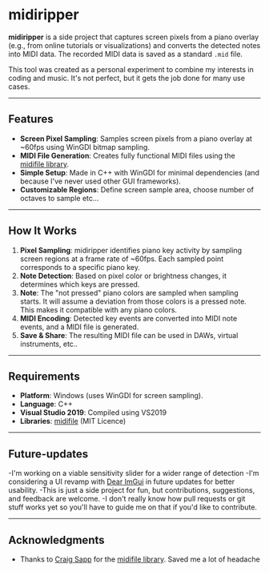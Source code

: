 # midiripper

**midiripper** is a side project that captures screen pixels from a piano overlay (e.g., from online tutorials or visualizations) and converts the detected notes into MIDI data. The recorded MIDI data is saved as a standard `.mid` file.

This tool was created as a personal experiment to combine my interests in coding and music. It's not perfect, but it gets the job done for many use cases.

---

## Features

- **Screen Pixel Sampling**: Samples screen pixels from a piano overlay at ~60fps using WinGDI bitmap sampling.
- **MIDI File Generation**: Creates fully functional MIDI files using the [midifile library](https://github.com/craigsapp/midifile).
- **Simple Setup**: Made in C++ with WinGDI for minimal dependencies (and because I've never used other GUI frameworks).
- **Customizable Regions**: Define screen sample area, choose number of octaves to sample etc...

---

## How It Works

1. **Pixel Sampling**: midiripper identifies piano key activity by sampling screen regions at a frame rate of ~60fps. Each sampled point corresponds to a specific piano key.
2. **Note Detection**: Based on pixel color or brightness changes, it determines which keys are pressed.
3. **Note**: The "not pressed" piano colors are sampled when sampling starts. It will assume a deviation from those colors is a pressed note. This makes it compatible with any piano colors.
4. **MIDI Encoding**: Detected key events are converted into MIDI note events, and a MIDI file is generated.
5. **Save & Share**: The resulting MIDI file can be used in DAWs, virtual instruments, etc..

---

## Requirements

- **Platform**: Windows (uses WinGDI for screen sampling).
- **Language**: C++
- **Visual Studio 2019**: Compiled using VS2019
- **Libraries**: [midifile](https://github.com/craigsapp/midifile) (MIT Licence)

---
## Future-updates

-I'm working on a viable sensitivity slider for a wider range of detection
-I'm considering a UI revamp with [Dear ImGui](https://github.com/ocornut/imgui) in future updates for better usability.
-This is just a side project for fun, but contributions, suggestions, and feedback are welcome.
-I don't really know how pull requests or git stuff works yet so you'll have to guide me on that if you'd like to contribute.

---

## Acknowledgments
- Thanks to [Craig Sapp](https://github.com/craigsapp) for the [midifile library](https://github.com/craigsapp/midifile). Saved me a lot of headache



